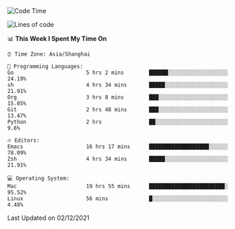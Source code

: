 <!--START_SECTION:waka-->
![Code Time](http://img.shields.io/badge/Code%20Time-457%20hrs%205%20mins-blue)

![Lines of code](https://img.shields.io/badge/From%20Hello%20World%20I%27ve%20Written-22%20Thousand%20lines%20of%20code-blue)

📊 **This Week I Spent My Time On** 

```text
⌚︎ Time Zone: Asia/Shanghai

💬 Programming Languages: 
Go                       5 hrs 2 mins        ██████░░░░░░░░░░░░░░░░░░░   24.19% 
sh                       4 hrs 34 mins       █████░░░░░░░░░░░░░░░░░░░░   21.91% 
Org                      3 hrs 8 mins        ███░░░░░░░░░░░░░░░░░░░░░░   15.05% 
Git                      2 hrs 48 mins       ███░░░░░░░░░░░░░░░░░░░░░░   13.47% 
Python                   2 hrs               ██░░░░░░░░░░░░░░░░░░░░░░░   9.6%

🔥 Editors: 
Emacs                    16 hrs 17 mins      ███████████████████░░░░░░   78.09% 
Zsh                      4 hrs 34 mins       █████░░░░░░░░░░░░░░░░░░░░   21.91%

💻 Operating System: 
Mac                      19 hrs 55 mins      ████████████████████████░   95.52% 
Linux                    56 mins             █░░░░░░░░░░░░░░░░░░░░░░░░   4.48%

```


 Last Updated on 02/12/2021
<!--END_SECTION:waka-->
